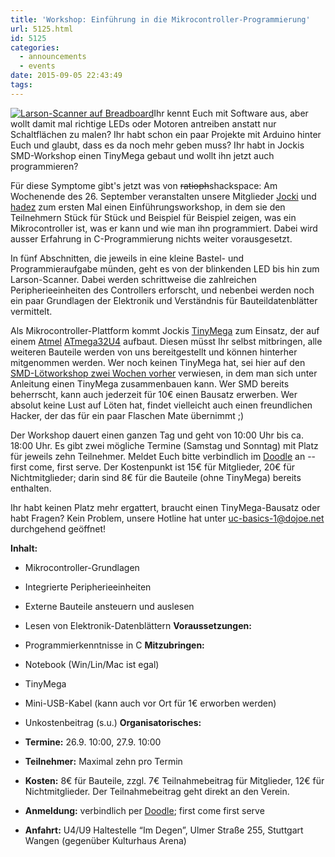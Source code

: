 ```yaml
---
title: 'Workshop: Einführung in die Mikrocontroller-Programmierung'
url: 5125.html
id: 5125
categories:
  - announcements
  - events
date: 2015-09-05 22:43:49
tags:
---
```


[![Larson-Scanner auf Breadboard](https://blog.shackspace.de/wp-content/uploads/2015/09/uc-basics-symbolbild.jpg)](https://www.youtube.com/watch?v=AJ2u56S6XWY)Ihr kennt Euch mit Software aus, aber wollt damit mal richtige LEDs oder Motoren antreiben anstatt nur Schaltflächen zu malen?
Ihr habt schon ein paar Projekte mit Arduino hinter Euch und glaubt, dass es da noch mehr geben muss?
Ihr habt in Jockis SMD-Workshop einen TinyMega gebaut und wollt ihn jetzt auch programmieren?

Für diese Symptome gibt's jetzt was von <del>ratioph</del>shackspace: Am Wochenende des 26\. September veranstalten unsere Mitglieder [Jocki](https://twitter.com/dop3j0e) und [hadez](https://twitter.com/hdznrrd) zum ersten Mal einen Einführungsworkshop, in dem sie den Teilnehmern Stück für Stück und Beispiel für Beispiel zeigen, was ein Mikrocontroller ist, was er kann und wie man ihn programmiert. Dabei wird ausser Erfahrung in C-Programmierung nichts weiter vorausgesetzt.

<!--more-->

In fünf Abschnitten, die jeweils in eine kleine Bastel- und Programmieraufgabe münden, geht es von der blinkenden LED bis hin zum Larson-Scanner. Dabei werden schrittweise die zahlreichen Peripherieeinheiten des Controllers erforscht, und nebenbei werden noch ein paar Grundlagen der Elektronik und Verständnis für Bauteildatenblätter vermittelt.

Als Mikrocontroller-Plattform kommt Jockis [TinyMega](https://blog.shackspace.de/wiki/doku.php?id=project:tinymega) zum Einsatz, der auf einem [Atmel](http://www.atmel.com/) [ATmega32U4](http://www.atmel.com/devices/ATMEGA32U4.aspx) aufbaut. Diesen müsst Ihr selbst mitbringen, alle weiteren Bauteile werden von uns bereitgestellt und können hinterher mitgenommen werden. Wer noch keinen TinyMega hat, sei hier auf den [SMD-Lötworkshop zwei Wochen vorher](https://blog.shackspace.de/?p=5120) verwiesen, in dem man sich unter Anleitung einen TinyMega zusammenbauen kann. Wer SMD bereits beherrscht, kann auch jederzeit für 10€ einen Bausatz erwerben. Wer absolut keine Lust auf Löten hat, findet vielleicht auch einen freundlichen Hacker, der das für ein paar Flaschen Mate übernimmt ;)

Der Workshop dauert einen ganzen Tag und geht von 10:00 Uhr bis ca. 18:00 Uhr. Es gibt zwei mögliche Termine (Samstag und Sonntag) mit Platz für jeweils zehn Teilnehmer. Meldet Euch bitte verbindlich im [Doodle](http://doodle.com/poll/9rpz6v9kb5ymiuv9) an -- first come, first serve. Der Kostenpunkt ist 15€ für Mitglieder, 20€ für Nichtmitglieder; darin sind 8€ für die Bauteile (ohne TinyMega) bereits enthalten.

Ihr habt keinen Platz mehr ergattert, braucht einen TinyMega-Bausatz oder habt Fragen? Kein Problem, unsere Hotline hat unter [uc-basics-1@dojoe.net](mailto:uc-basics-1@dojoe.net) durchgehend geöffnet!

**Inhalt:**

*   Mikrocontroller-Grundlagen
*   Integrierte Peripherieeinheiten
*   Externe Bauteile ansteuern und auslesen
*   Lesen von Elektronik-Datenblättern
**Voraussetzungen:**

*   Programmierkenntnisse in C
**Mitzubringen:**

*   Notebook (Win/Lin/Mac ist egal)
*   TinyMega
*   Mini-USB-Kabel (kann auch vor Ort für 1€ erworben werden)
*   Unkostenbeitrag (s.u.)
**Organisatorisches:**

*   **Termine:** 26.9\. 10:00, 27.9\. 10:00
*   **Teilnehmer:** Maximal zehn pro Termin
*   **Kosten:** 8€ für Bauteile, zzgl. 7€ Teilnahmebeitrag für Mitglieder, 12€ für Nichtmitglieder. Der Teilnahmebeitrag geht direkt an den Verein.
*   **Anmeldung:** verbindlich per [Doodle](http://doodle.com/poll/9rpz6v9kb5ymiuv9); first come first serve
*   **Anfahrt:** U4/U9 Haltestelle “Im Degen”, Ulmer Straße 255, Stuttgart Wangen (gegenüber Kulturhaus Arena)